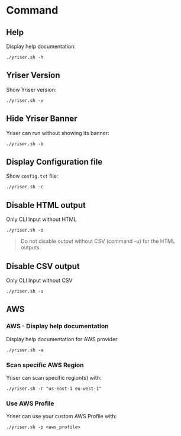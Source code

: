 # Command

## Help

Display help documentation:

``` shell
./yriser.sh -h
```

## Yriser Version 

Show Yriser version:

``` shell
./yriser.sh -v
```

## Hide Yriser Banner

Yriser can run without showing its banner:

``` shell
./yriser.sh -b
```

## Display Configuration file

Show `config.txt` file:

``` shell
./yriser.sh -c
```
## Disable HTML output

Only CLI Input without HTML

``` shell
./yriser.sh -o
```

> Do not disable output without CSV (command -u) for the HTML outputs

## Disable CSV output

Only CLI Input without CSV

``` shell
./yriser.sh -u
```

## AWS

### AWS - Display help documentation

Display help documentation for AWS provider:

``` shell
./yriser.sh -a
```

### Scan specific AWS Region

Yriser can scan specific region(s) with:

``` shell
./yriser.sh -r "us-east-1 eu-west-1"
```

### Use AWS Profile

Yriser can use your custom AWS Profile with:

``` shell
./yriser.sh -p <aws_profile>
```